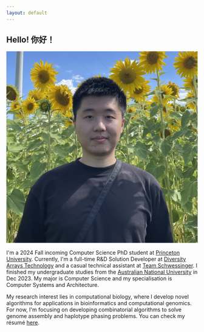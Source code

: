```yaml
---
layout: default
---
```


## Hello! 你好！

<img class="profile-picture" src="files/selfies.jpg">

I'm a 2024 Fall incoming Computer Science PhD student at [Princeton University](https://www.princeton.edu). Currently, I'm a full-time R&D Solution Developer at [Diversity Arrays Technology](https://www.diversityarrays.com) and a casual technical assistant at [Team Schwessinger](https://teamschwessinger.com). I finished my undergraduate studies from the [Australian National University](https://www.anu.edu.au) in Dec 2023. My major is Computer Science and my specialisation is Computer Systems and Architecture.

My research interest lies in computational biology, where I develop novel algorithms for applications in bioinformatics and computational genomics. 
For now, I'm focusing on developing combinatorial algorithms to solve genome assembly and haplotype phasing problems. You can check my résumé [here](files/Runpeng_Luo_Curriculum_Vitae.pdf).